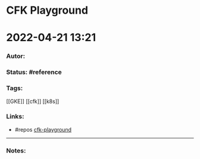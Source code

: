 # CFK Playground
# 2022-04-21 13:21
### Autor:
### Status: #reference
### Tags: 

[[GKE]] [[cfk]] [[k8s]]
### Links:
* #repos  [cfk-playground](https://github.com/ogomezso/cfk-playground)
---
### Notes:
 